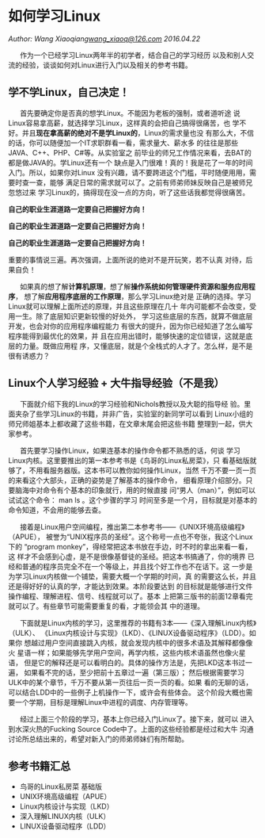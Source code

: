 # 如何学习Linux
*Author: Wang Xiaoqiang<wang_xiaoq@126.com>  2016.04.22*

&#160;&#160;&#160;&#160;&#160;&#160;作为一个已经学习Linux两年半的初学者，结合自己的学习经历
以及和别人交流的经验，谈谈如何对Linux进行入门以及相关的参考书籍。

## 学不学Linux，自己决定！

&#160;&#160;&#160;&#160;&#160;&#160;首先要确定你是否真的想学Linux。不能因为老板的强制，或者道听途
说Linux容易拿高薪，就选择学习Linux，这样真的会把自己搞得很痛苦，也
学不好。并且**现在拿高薪的绝对不是学Linux的**，Linux的需求量也没
有那么大，不信的话，你可以随便加一个IT求职群看一看，需求量大、薪水多
的往往是那些JAVA、C++、PHP、C#等。从实验室之
前毕业的师兄工作情况来看，去BAT的都是做JAVA的。学Linux还有一个
缺点是入门很难！真的！我是花了一年的时间入门。所以，如果你对Linux
没有兴趣，请不要跨进这个门槛，平时随便用用，需要时查一查，能够
满足日常的需求就可以了。之前有师弟师妹反映自己是被师兄忽悠过来
学习Linux的，搞得现在没一点的方向，听了这些话我都觉得很痛苦。

**自己的职业生涯道路一定要自己把握好方向！**

**自己的职业生涯道路一定要自己把握好方向！**

**自己的职业生涯道路一定要自己把握好方向！**

重要的事情说三遍。再次强调，上面所说的绝对不是开玩笑，若不认真
对待，后果自负！

&#160;&#160;&#160;&#160;&#160;&#160;如果真的想了解**计算机原理**，想了解**操作系统如何管理硬件资源和服务应用程序**，
想了解**应用程序底层的工作原理**，那么学习Linux绝对是
正确的选择。学习Linux就可以理解上面所述的原理，并且这些原理在几十
年内可能都不会改变，受用一生。除了底层知识更新较慢的好处外，
学习这些底层的东西，就算不做底层开发，也会对你的应用程序编程能力
有很大的提升，因为你已经知道了怎么编写程序能得到最优化的效果，并
且在应用出错时，能够快速的定位错误，这就是底层的力量。既做应用程
序，又懂底层，就是个全栈式的人才了。怎么样，是不是很有诱惑力？

## Linux个人学习经验 + 大牛指导经验（不是我）
&#160;&#160;&#160;&#160;&#160;&#160;下面就介绍下我的Linux的学习经验和Nichols教授以及大聪的指导经
验。里面夹杂了些学习Linux的书籍，并非广告，实验室的新同学可以看到
Linux小组的师兄师姐基本上都收藏了这些书籍，在文章末尾会把这些书籍
整理到一起，供大家参考。

&#160;&#160;&#160;&#160;&#160;&#160;首先要学习操作Linux，如果连基本的操作命令都不熟悉的话，何谈
学习Linux内核。这里要推出的第一本参考书是《鸟哥的Linux私房菜》，只
看基础版就够了，不用看服务器版。这本书可以教你如何操作Linux，当然
千万不要一页一页的来看这个大部头，正确的姿势是了解基本的操作命令，
细看原理介绍部分。只要脑海中对命令有个基本的印象就行，用的时候直接
问“男人（man）”，例如可以试试这个命令： man ls 。这个步骤的学习
时间至多是一个月，目标就是对基本的命令知道，不会用的能够去查。

&#160;&#160;&#160;&#160;&#160;&#160;接着是Linux用户空间编程，推出第二本参考书——《UNIX环境高级编程》（APUE），
被誉为“UNIX程序员的圣经”。这个称号一点也不夸张，我这个Linux下的
“program monkey”，得经常把这本书放在手边，时不时的拿出来看一看，这
样才不会感到心虚，是不是很像基督徒的圣经。把这本书搞通了，你的境界
已经和普通的程序员完全不在一个等级上，并且找个好工作也不在话下。这
一步是为学习Linux内核做一个铺垫，需要大概一个学期的时间，真
的需要这么长，并且还是得好好的认真的学，才能达到效果。本阶段要达到
的目标就是能够进行文件操作编程、理解进程、信号、线程就可以了。基本
上把第三版书的前面12章看完就可以了。有些章节可能需要重复的看，才能领会其
中的道理。

&#160;&#160;&#160;&#160;&#160;&#160;下面就是Linux内核的学习，这里推荐的书籍有3本——《深入理解Linux内核》（ULK）、
《Linux内核设计与实现》（LKD）、《LINUX设备驱动程序》（LDD）。如果你
想越过用户空间直接跳入内核，就会发现内核中的很多术语及其解释都像像火
星语一样；如果能够先学用户空间，再学内核，这些内核术语虽然也像火星语，
但是它的解释还是可以看明白的。具体的操作方法是，先把LKD这本书过一遍，
如果看不完的话，至少把前十五章过一遍（第三版）；
然后根据需要学习ULK中的某个章节，千万不要从第一页往后一页一页的看。如果
看的无聊的话，可以结合LDD中的一些例子上机操作一下，或许会有些体会。
这个阶段大概也需要一个学期，目标是理解Linux中进程的调度、内存管理等。

&#160;&#160;&#160;&#160;&#160;&#160;经过上面三个阶段的学习，基本上你已经入门Linux了。接下来，就可以
进入到水深火热的Fucking Source Code中了。上面的这些经验都是经过和大牛
沟通讨论所总结出来的，希望对新入门的师弟师妹们有所帮助。

## 参考书籍汇总

* 鸟哥的Linux私房菜 基础版
* UNIX环境高级编程（APUE）
* Linux内核设计与实现（LKD）
* 深入理解LINUX内核（ULK）
* LINUX设备驱动程序（LDD）

